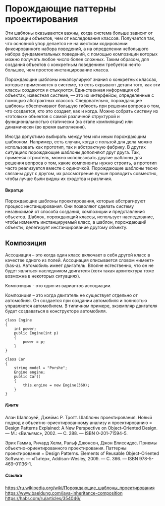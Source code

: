 # Порождающие паттерны проектирования
Эти шаблоны оказываются важны, когда система больше зависит от композиции объектов, чем от наследования классов.
Получается так, что основной упор делается не на жестком кодировании фиксированного набора поведений, а на
определении небольшого набора фундаментальных поведений, с помощью композиции которых можно получать любое число
более сложных. Таким образом, для создания объектов с конкретным поведением требуется нечто большее, чем простое
инстанцирование класса.

Порождающие шаблоны инкапсулируют знания о конкретных классах, которые применяются в системе, то есть скрывают детали
того, как эти классы создаются и стыкуются. Единственная информация об объектах, известная системе, — это их интерфейсы,
определенные с помощью абстрактных классов. Следовательно, порождающие шаблоны обеспечивают большую гибкость при
решении вопроса о том, что создается, кто это создает, как и когда. Можно собрать систему из «готовых» объектов с
самой различной структурой и функциональностью статически (на этапе компиляции) или динамически (во время выполнения).

Иногда допустимо выбирать между тем или иным порождающим шаблоном. Например, есть случаи, когда с пользой для дела
можно использовать как прототип, так и абстрактную фабрику. В других ситуациях порождающие шаблоны дополняют
друг друга. Так, применяя строитель, можно использовать другие шаблоны для решения вопроса о том, какие компоненты
нужно строить, а прототип часто реализуется вместе с одиночкой. Порождающие шаблоны тесно связаны друг с другом,
их рассмотрение лучше проводить совместно, чтобы лучше были видны их сходства и различия.

#### Вкратце
Порождающие шаблоны проектирования, которые абстрагируют процесс инстанцирования. Они позволяют сделать систему
независимой от способа создания, композиции и представления объектов. Шаблон, порождающий классы, использует
наследование, чтобы изменять инстанцируемый класс, а шаблон, порождающий объекты, делегирует
инстанцирование другому объекту.

## Композиция
Ассоциация – это когда один класс включает в себя другой класс в качестве одного из полей. Ассоциация описывается
словом «имеет» (has-a). Автомобиль имеет двигатель. Вполне естественно, что он не будет являться наследником двигателя
(хотя такая архитектура тоже возможна в некоторых ситуациях).

Композиция - это один из вариантов ассоциации.

Композиция – это когда двигатель не существует отдельно от автомобиля. Он создается при создании автомобиля и
полностью управляется автомобилем. В типичном примере, экземпляр двигателя будет создаваться в конструкторе автомобиля.
```
class Engine
{
    int power;
    public Engine(int p)
    {
        power = p;
    }
}

class Car
{
    string model = "Porshe";
    Engine engine;
    public Car()
    {
        this.engine = new Engine(360);
    }
}
```
##### Книги
Алан Шаллоуей, Джеймс Р. Тротт. Шаблоны проектирования. Новый подход к объектно-ориентированному анализу
и проектированию = Design Patterns Explained: A New Perspective on Object-Oriented Design. — М.:
«Вильямс», 2002. — С. 288. — ISBN 0-201-71594-5.

Эрих Гамма, Ричард Хелм, Ральф Джонсон, Джон Влиссидес. Приемы объектно-ориентированного проектирования.
Паттерны проектирования = Design Patterns. Elements of Reusable Object-Oriented Software. — «Питер»,
Addison-Wesley, 2009. — С. 366. — ISBN 978-5-469-01136-1.

##### Ссылки
https://ru.wikipedia.org/wiki/Порождающие_шаблоны_проектирования
https://www.baeldung.com/java-inheritance-composition
https://habr.com/ru/articles/354046/